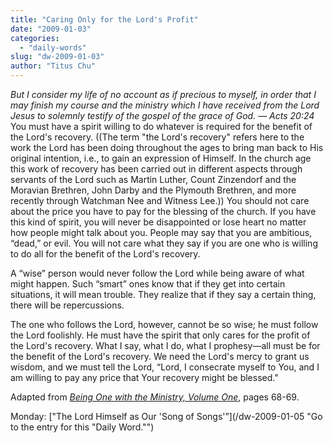 ```yaml
---
title: "Caring Only for the Lord's Profit"
date: "2009-01-03"
categories: 
  - "daily-words"
slug: "dw-2009-01-03"
author: "Titus Chu"
---
```


_But I consider my life of no account as if precious to myself, in order that I may finish my course and the ministry which I have received from the Lord Jesus to solemnly testify of the gospel of the grace of God. — Acts 20:24_ You must have a spirit willing to do whatever is required for the benefit of the Lord's recovery. ((The term "the Lord's recovery" refers here to the work the Lord has been doing throughout the ages to bring man back to His original intention, i.e., to gain an expression of Himself. In the church age this work of recovery has been carried out in different aspects through servants of the Lord such as Martin Luther, Count Zinzendorf and the Moravian Brethren, John Darby and the Plymouth Brethren, and more recently through Watchman Nee and Witness Lee.)) You should not care about the price you have to pay for the blessing of the church. If you have this kind of spirit, you will never be disappointed or lose heart no matter how people might talk about you. People may say that you are ambitious, “dead,” or evil. You will not care what they say if you are one who is willing to do all for the benefit of the Lord's recovery.

A “wise” person would never follow the Lord while being aware of what might happen. Such “smart” ones know that if they get into certain situations, it will mean trouble. They realize that if they say a certain thing, there will be repercussions.

The one who follows the Lord, however, cannot be so wise; he must follow the Lord foolishly. He must have the spirit that only cares for the profit of the Lord's recovery. What I say, what I do, what I prophesy—all must be for the benefit of the Lord's recovery. We need the Lord's mercy to grant us wisdom, and we must tell the Lord, “Lord, I consecrate myself to You, and I am willing to pay any price that Your recovery might be blessed."

Adapted from [_Being One with the Ministry, Volume One_](/book-being-one-with-the-ministry-vol-1/ "Go to the entry for this book."), pages 68-69.

Monday: ["The Lord Himself as Our 'Song of Songs'”](/dw-2009-01-05 "Go to the entry for this "Daily Word."")
